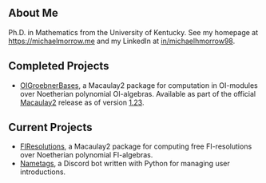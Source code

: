 ## About Me
Ph.D. in Mathematics from the University of Kentucky. See my homepage at https://michaelmorrow.me and my LinkedIn at [in/michaelhmorrow98](https://www.linkedin.com/in/michaelhmorrow98/).

## Completed Projects

- [OIGroebnerBases](https://github.com/morrowmh/OIGroebnerBases), a Macaulay2 package for computation in OI-modules over Noetherian polynomial OI-algebras. Available as part of the official [Macaulay2](https://www.macaulay2.com/) release as of version [1.23](https://www.macaulay2.com/doc/Macaulay2/share/doc/Macaulay2/Macaulay2Doc/html/_changes_cm_sp1.23.html).

## Current Projects

- [FIResolutions](https://github.com/morrowmh/FIResolutions), a Macaulay2 package for computing free FI-resolutions over Noetherian polynomial FI-algebras.
- [Nametags](https://github.com/morrowmh/Nametags), a Discord bot written with Python for managing user introductions.

